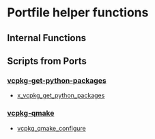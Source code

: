 <!-- Run regenerate.ps1 to extract scripts documentation -->

# Portfile helper functions

## Internal Functions


## Scripts from Ports

### [vcpkg-get-python-packages](ports/vcpkg-get-python-packages.md)

- [x\_vcpkg\_get\_python\_packages](ports/vcpkg-get-python-packages/x_vcpkg_get_python_packages.md)

### [vcpkg-qmake](ports/vcpkg-qmake.md)

- [vcpkg\_qmake\_configure](ports/vcpkg-qmake/vcpkg_qmake_configure.md)
